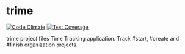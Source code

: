 # trime

[![Code Climate](https://codeclimate.com/github/andela/trime/badges/gpa.svg)](https://codeclimate.com/github/andela/trime) [![Test Coverage](https://codeclimate.com/github/andela/trime/badges/coverage.svg)](https://codeclimate.com/github/andela/trime/coverage)

trime project files
Time Tracking application.
Track #start, #create and #finish organization projects.

